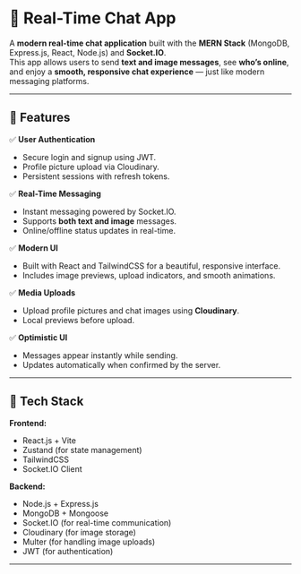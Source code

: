 # 💬 Real-Time Chat App

A **modern real-time chat application** built with the **MERN Stack** (MongoDB, Express.js, React, Node.js) and **Socket.IO**.  
This app allows users to send **text and image messages**, see **who’s online**, and enjoy a **smooth, responsive chat experience** — just like modern messaging platforms.

---

## 🚀 Features

✅ **User Authentication**
- Secure login and signup using JWT.
- Profile picture upload via Cloudinary.
- Persistent sessions with refresh tokens.

✅ **Real-Time Messaging**
- Instant messaging powered by Socket.IO.
- Supports **both text and image** messages.
- Online/offline status updates in real-time.

✅ **Modern UI**
- Built with React and TailwindCSS for a beautiful, responsive interface.
- Includes image previews, upload indicators, and smooth animations.

✅ **Media Uploads**
- Upload profile pictures and chat images using **Cloudinary**.
- Local previews before upload.

✅ **Optimistic UI**
- Messages appear instantly while sending.
- Updates automatically when confirmed by the server.

---

## 🧠 Tech Stack

**Frontend:**
- React.js + Vite
- Zustand (for state management)
- TailwindCSS
- Socket.IO Client

**Backend:**
- Node.js + Express.js
- MongoDB + Mongoose
- Socket.IO (for real-time communication)
- Cloudinary (for image storage)
- Multer (for handling image uploads)
- JWT (for authentication)

---


